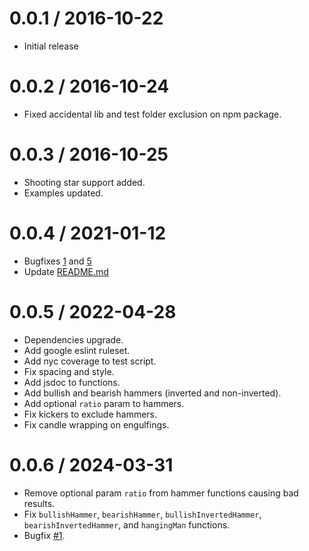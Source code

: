 # 0.0.1 / 2016-10-22
* Initial release

# 0.0.2 / 2016-10-24
* Fixed accidental lib and test folder exclusion on npm package.

# 0.0.3 / 2016-10-25
* Shooting star support added.
* Examples updated.

# 0.0.4 / 2021-01-12
* Bugfixes [1](https://github.com/cm45t3r/candlestick/issues/1) and [5](https://github.com/cm45t3r/candlestick/issues/5)
* Update [README.md](https://github.com/cm45t3r/candlestick/blob/master/README.md)

# 0.0.5 / 2022-04-28
* Dependencies upgrade.
* Add google eslint ruleset.
* Add nyc coverage to test script.
* Fix spacing and style.
* Add jsdoc to functions.
* Add bullish and bearish hammers (inverted and non-inverted).
* Add optional `ratio` param to hammers.
* Fix kickers to exclude hammers.
* Fix candle wrapping on engulfings.

# 0.0.6 / 2024-03-31
* Remove optional param `ratio` from hammer functions causing bad results.
* Fix `bullishHammer`, `bearishHammer`, `bullishInvertedHammer`, `bearishInvertedHammer`, and `hangingMan` functions.
* Bugfix [#1](https://github.com/cm45t3r/candlestick/issues/1).